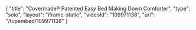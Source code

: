 {
    "title": "Covermade&reg; Patented Easy Bed Making Down Comforter",
    "type": "solo",
    "layout": "iframe-static",
    "videoId": "109971138",
    "url": "\/tvpembed\/109971138"
}